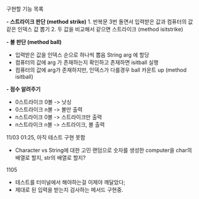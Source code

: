 구현할 기능 목록

**- 스트라이크 판단 (method strike)**
    1. 반복문 3번 돌면서 입력받은 값과 컴퓨터의 값 같은 인덱스 값 뽑기
    2. 두 값을 비교해서 같으면 스트라이크 (method isitstrike)

**- 볼 판단 (method ball)**
  - 입력받은 값을 인덱스 순으로 하나씩 뽑음 String arg 에 할당
  - 컴퓨터의 값에 arg 가 존재하는지 확인하고 존재하면 isitball 실행 
  - 컴퓨터의 값에 arg가 존재하지만, 인덱스가 다를경우 ball 카운트 up (method isitball)
  
**- 점수 알려주기**
  - 0스트라이크 0볼 -> 낫싱
  - 0스트라이크 n볼 -> 볼만 출력
  - n스트라이크 0볼 -> 스트라이크만 출력
  - n스트라이크 n볼 -> 스트라이크, 볼 출력

11/03 01:25, 아직 테스트 구현 못함

- Character vs String에 대한 고민
랜덤으로  숫자를 생성한 computer을 char의 배열로 할지, str의 배열로 할지?

1105
- 테스트를 터미널에서 해야하는걸 이제야 깨달았다;
- 제대로 된 입력을 받는지 검사하는 메서드 구현중.
